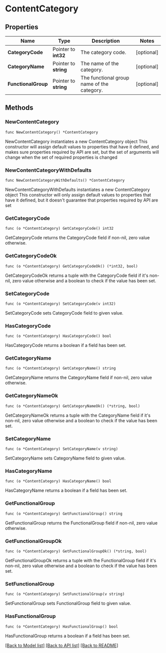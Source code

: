 # ContentCategory

## Properties

Name | Type | Description | Notes
------------ | ------------- | ------------- | -------------
**CategoryCode** | Pointer to **int32** | The category code. | [optional] 
**CategoryName** | Pointer to **string** | The name of the category. | [optional] 
**FunctionalGroup** | Pointer to **string** | The functional group name of the category. | [optional] 

## Methods

### NewContentCategory

`func NewContentCategory() *ContentCategory`

NewContentCategory instantiates a new ContentCategory object
This constructor will assign default values to properties that have it defined,
and makes sure properties required by API are set, but the set of arguments
will change when the set of required properties is changed

### NewContentCategoryWithDefaults

`func NewContentCategoryWithDefaults() *ContentCategory`

NewContentCategoryWithDefaults instantiates a new ContentCategory object
This constructor will only assign default values to properties that have it defined,
but it doesn't guarantee that properties required by API are set

### GetCategoryCode

`func (o *ContentCategory) GetCategoryCode() int32`

GetCategoryCode returns the CategoryCode field if non-nil, zero value otherwise.

### GetCategoryCodeOk

`func (o *ContentCategory) GetCategoryCodeOk() (*int32, bool)`

GetCategoryCodeOk returns a tuple with the CategoryCode field if it's non-nil, zero value otherwise
and a boolean to check if the value has been set.

### SetCategoryCode

`func (o *ContentCategory) SetCategoryCode(v int32)`

SetCategoryCode sets CategoryCode field to given value.

### HasCategoryCode

`func (o *ContentCategory) HasCategoryCode() bool`

HasCategoryCode returns a boolean if a field has been set.

### GetCategoryName

`func (o *ContentCategory) GetCategoryName() string`

GetCategoryName returns the CategoryName field if non-nil, zero value otherwise.

### GetCategoryNameOk

`func (o *ContentCategory) GetCategoryNameOk() (*string, bool)`

GetCategoryNameOk returns a tuple with the CategoryName field if it's non-nil, zero value otherwise
and a boolean to check if the value has been set.

### SetCategoryName

`func (o *ContentCategory) SetCategoryName(v string)`

SetCategoryName sets CategoryName field to given value.

### HasCategoryName

`func (o *ContentCategory) HasCategoryName() bool`

HasCategoryName returns a boolean if a field has been set.

### GetFunctionalGroup

`func (o *ContentCategory) GetFunctionalGroup() string`

GetFunctionalGroup returns the FunctionalGroup field if non-nil, zero value otherwise.

### GetFunctionalGroupOk

`func (o *ContentCategory) GetFunctionalGroupOk() (*string, bool)`

GetFunctionalGroupOk returns a tuple with the FunctionalGroup field if it's non-nil, zero value otherwise
and a boolean to check if the value has been set.

### SetFunctionalGroup

`func (o *ContentCategory) SetFunctionalGroup(v string)`

SetFunctionalGroup sets FunctionalGroup field to given value.

### HasFunctionalGroup

`func (o *ContentCategory) HasFunctionalGroup() bool`

HasFunctionalGroup returns a boolean if a field has been set.


[[Back to Model list]](../README.md#documentation-for-models) [[Back to API list]](../README.md#documentation-for-api-endpoints) [[Back to README]](../README.md)


